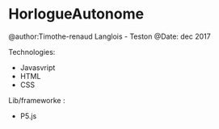 # HorlogueAutonome
@author:Timothe-renaud Langlois - Teston
@Date: dec 2017

Technologies:
- Javasvript
- HTML
- CSS

Lib/frameworke :
- P5.js 
